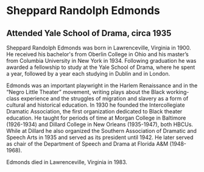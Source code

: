 # Sheppard Randolph Edmonds
## Attended Yale School of Drama, circa 1935
Sheppard Randolph Edmonds was born in Lawrenceville, Virginia in 1900. He received his bachelor's from Oberlin College in Ohio and his master’s from Columbia University in New York in 1934. Following graduation he was awarded a fellowship to study at the Yale School of Drama, where he spent a year, followed by a year each studying in Dublin and in London.

Edmonds was an important playwright in the Harlem Renaissance and in the “Negro Little Theater” movement, writing plays about the Black working-class experience and the struggles of migration and slavery as a form of cultural and historical education. In 1930 he founded the Intercollegiate Dramatic Association, the first organization dedicated to Black theater education. He taught for periods of time at Morgan College in Baltimore (1926-1934) and Dillard College in New Orleans (1935-1947), both HBCUs. While at Dillard he also organized the Southern Association of Dramatic and Speech Arts in 1935 and served as its president until 1942. He later served as chair of the Department of Speech and Drama at Florida A&M (1948-1968). 

Edmonds died in Lawrenceville, Virginia in 1983.
